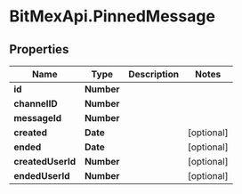 # BitMexApi.PinnedMessage

## Properties
Name | Type | Description | Notes
------------ | ------------- | ------------- | -------------
**id** | **Number** |  | 
**channelID** | **Number** |  | 
**messageId** | **Number** |  | 
**created** | **Date** |  | [optional] 
**ended** | **Date** |  | [optional] 
**createdUserId** | **Number** |  | [optional] 
**endedUserId** | **Number** |  | [optional] 


